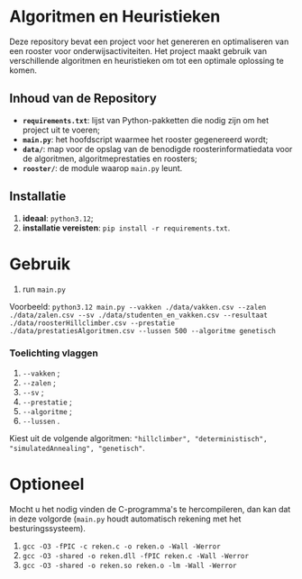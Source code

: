 # **Algoritmen en Heuristieken**

Deze repository bevat een project voor het genereren en optimaliseren van een rooster voor onderwijsactiviteiten. Het project maakt gebruik van verschillende algoritmen en heuristieken om tot een optimale oplossing te komen. 

## Inhoud van de Repository

- **`requirements.txt`**: lijst van Python-pakketten die nodig zijn om het project uit te voeren;
- **`main.py`**: het hoofdscript waarmee het rooster gegenereerd wordt;
- **`data/`**: map voor de opslag van de benodigde roosterinformatiedata voor de algoritmen, algoritmeprestaties en roosters; 
- **`rooster/`**: de module waarop `main.py` leunt.

## Installatie

1. **ideaal**: `python3.12`;
2. **installatie vereisten**: `pip install -r requirements.txt`.

# Gebruik
1. run `main.py`

Voorbeeld: `python3.12 main.py --vakken ./data/vakken.csv --zalen ./data/zalen.csv --sv ./data/studenten_en_vakken.csv --resultaat ./data/roosterHillclimber.csv --prestatie ./data/prestatiesAlgoritmen.csv --lussen 500 --algoritme genetisch`

### Toelichting vlaggen
1. `--vakken` <pad csv-bestand vakken>;
2. `--zalen` <pad csv-bestand zalen>;
3. `--sv` <pad csv-bestand student-vakdata>;
4. `--prestatie` <pad csv-bestand student-vakdata>;
5. `--algoritme` <type algoritme>;
6. `--lussen` <het aantal lussen voor het algortime>.

Kiest uit de volgende algoritmen: `"hillclimber", "deterministisch", "simulatedAnnealing", "genetisch"`.

# Optioneel
Mocht u het nodig vinden de C-programma's te hercompileren, dan kan dat in deze volgorde (`main.py` houdt automatisch rekening met het besturingssysteem).
1. `gcc -O3 -fPIC -c reken.c -o reken.o -Wall -Werror`
2. `gcc -O3 -shared -o reken.dll -fPIC reken.c -Wall -Werror`
3. `gcc -O3 -shared -o reken.so reken.o -lm -Wall -Werror`
